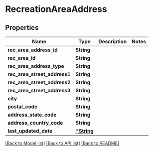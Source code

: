 # RecreationAreaAddress

## Properties
Name | Type | Description | Notes
------------ | ------------- | ------------- | -------------
**rec_area_address_id** | **String** |  | 
**rec_area_id** | **String** |  | 
**rec_area_address_type** | **String** |  | 
**rec_area_street_address1** | **String** |  | 
**rec_area_street_address2** | **String** |  | 
**rec_area_street_address3** | **String** |  | 
**city** | **String** |  | 
**postal_code** | **String** |  | 
**address_state_code** | **String** |  | 
**address_country_code** | **String** |  | 
**last_updated_date** | [***String**](string.md) |  | 

[[Back to Model list]](../README.md#documentation-for-models) [[Back to API list]](../README.md#documentation-for-api-endpoints) [[Back to README]](../README.md)


